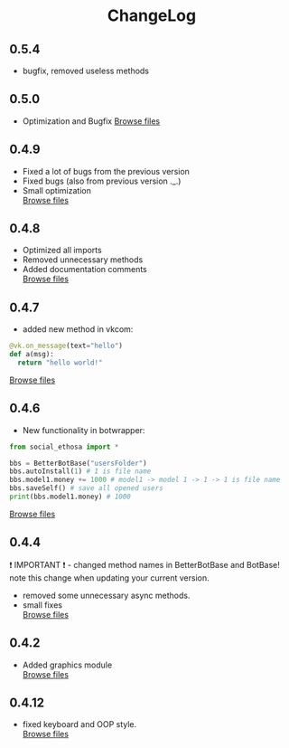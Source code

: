 <h1 align="center">ChangeLog</h1>

## 0.5.4
- bugfix, removed useless methods

## 0.5.0
- Optimization and Bugfix
[Browse files](https://github.com/Ethosa/social_ethosa/tree/61f6e45f44875c4ee6ce35ac5b350902faa972a8)

## 0.4.9
- Fixed a lot of bugs from the previous version
- Fixed bugs (also from previous version ._.)
- Small optimization  
[Browse files](https://github.com/Ethosa/social_ethosa/tree/b46af9e1bc42fff6fbc1b389216af970e4b39e29)

## 0.4.8
- Optimized all imports
- Removed unnecessary methods
- Added documentation comments  
[Browse files](https://github.com/Ethosa/social_ethosa/tree/464d528e3afac5607e621134cf2447d224958650)

## 0.4.7
- added new method in vkcom:
```python
@vk.on_message(text="hello")
def a(msg):
  return "hello world!"
```
[Browse files](https://github.com/Ethosa/social_ethosa/tree/c52a9e300021c784398de57042714adb21757d87)

## 0.4.6
- New functionality in botwrapper:
```python
from social_ethosa import *

bbs = BetterBotBase("usersFolder")
bbs.autoInstall(1) # 1 is file name
bbs.model1.money += 1000 # model1 -> model 1 -> 1 -> 1 is file name
bbs.saveSelf() # save all opened users
print(bbs.model1.money) # 1000
```
[Browse files](https://github.com/Ethosa/social_ethosa/tree/8f07e0fe16cca0f7d14d105f22b184f56ad66de6)

## 0.4.4
:heavy_exclamation_mark: IMPORTANT :heavy_exclamation_mark: - changed method names in BetterBotBase and BotBase! note this change when updating your current version. 
- removed some unnecessary async methods. 
- small fixes  
[Browse files](https://github.com/Ethosa/social_ethosa/tree/11f61d75caad7b0cb7783ee48ebd8f0d6e9af8cc)

## 0.4.2
- Added graphics module  
[Browse files](https://github.com/Ethosa/social_ethosa/tree/d2143b2525809cf8b1223e5b74dd59bcb14ed9a3)

## 0.4.12
- fixed keyboard and OOP style.  
[Browse files](https://github.com/Ethosa/social_ethosa/tree/8b2f6c74860459dd81e47ccb5e229f1fe34e036e)
